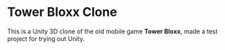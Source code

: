 # Tower Bloxx Clone

This is a Unity 3D clone of the old mobile game **Tower Bloxx**, made a test project for trying out Unity.
